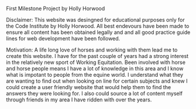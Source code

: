 First Milestone Project by Holly Horwood

Disclaimer: 
This website was desingned for educational purposes only for the Code Institute by Holly Horwood.  All best endevours have been made to ensure all content has been obtained legally and and all good practice guide lines for web development have been followed.

Motivation:
A life long love of horses and working with them lead me to create this website.  I have for the past couple of years had a strong interest in the relatively new sport of Working Equitation.  Been involved with horse and horse people means I have a lot of knowledge in this area and I know what is impotant to people from the equine world.  I understand what they are wanting to find out when looking on line for certain subjects and knew I could create a user friendly website that would help them to find the answers they were looking for.  I also could source a lot of content myself through friends in my area I have ridden with over the years.




